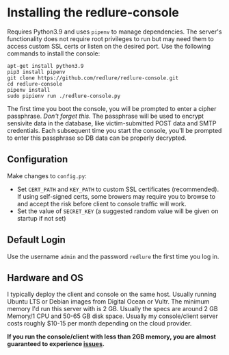 # Installing the redlure-console
Requires Python3.9 and uses `pipenv` to manage dependencies. The server's functionality does not require root privileges to run but may need them to access custom SSL certs or listen on the desired port. Use the following commands to install the console:

```
apt-get install python3.9
pip3 install pipenv
git clone https://github.com/redlure/redlure-console.git
cd redlure-console
pipenv install
sudo pipienv run ./redlure-console.py
```

The first time you boot the console, you will be prompted to enter a cipher passphrase. *Don't forget this.* The passphrase will be used to encrypt sensivite data in the database, like victim-submitted POST data and SMTP credentials. Each subsequent time you start the console, you'll be prompted to enter this passphrase so DB data can be properly decrypted.

## Configuration
Make changes to `config.py`:
* Set `CERT_PATH` and `KEY_PATH` to custom SSL certificates (recommended). If using self-signed certs, some browers may require you to browse to and accept the risk before client to console traffic will work.
* Set the value of `SECRET_KEY` (a suggested random value will be given on startup if not set)

## Default Login
Use the username `admin` and the password `redlure` the first time you log in.

## Hardware and OS
I typically deploy the client and console on the same host. Usually running Ubuntu LTS or Debian images from Digital Ocean or Vultr. The minimum memory I'd run this server with is 2 GB. Usually the specs are around 2 GB Memory/1 CPU and 50-65 GB disk space. Usually my console/client server costs roughly $10-15 per month depending on the cloud provider.

__If you run the console/client with less than 2GB memory, you are almost guaranteed to experience [issues](https://github.com/redlure/redlure-console/issues/10).__ 